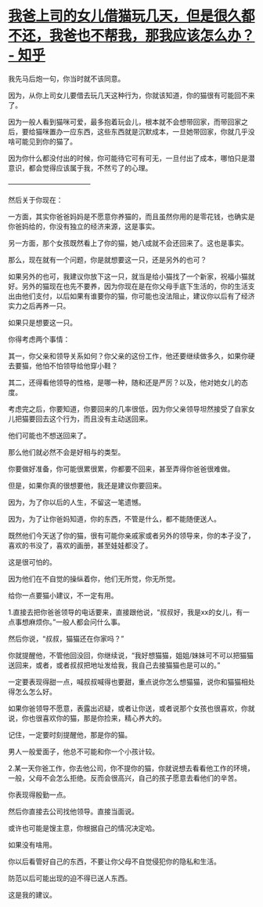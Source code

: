 # [我爸上司的女儿借猫玩几天，但是很久都不还，我爸也不帮我，那我应该怎么办？ - 知乎](https://www.zhihu.com/question/509684387/answer/2298624603)

我先马后炮一句，你当时就不该同意。

因为，从你上司女儿要借去玩几天这种行为，你就该知道，你的猫很有可能回不来了。

因为一般人看到猫咪可爱，最多抱着玩会儿，根本就不会想带回家，而带回家之后，要给猫咪置办一应东西，这些东西就是沉默成本，一旦她带回家，你就几乎没啥可能见到你的猫了。

因为你什么都没付出的时候，你可能待它可有可无，一旦付出了成本，哪怕只是潜意识，都会觉得应该属于我，不然亏了的心理。

————————————

然后关于你现在：

一方面，其实你爸爸妈妈是不愿意你养猫的，而且虽然你用的是零花钱，也确实是你爸妈给的，你没有独立的经济来源，这是事实。

另一方面，那个女孩既然看上了你的猫，她八成就不会还回来了。这也是事实。

那么，现在就有一个问题，你是就想要这一只，还是另外的也可？

如果另外的也可，我建议你放下这一只，就当是给小猫找了一个新家，祝福小猫就好。另外的猫现在也先不要养，因为你现在是在你父母手底下生活的，你的生活支出由他们支付，以后如果有谁要你的猫，你可能也没法阻止，建议你以后有了经济实力之后再养一只。

如果只是想要这一只。

你得考虑两个事情：

其一，你父亲和领导关系如何？你父亲的这份工作，他还要继续做多久，如果你硬去要猫，他怕不怕领导给他穿小鞋？

其二，还得看他领导的性格，是哪一种，随和还是严厉？以及，他对她女儿的态度。

考虑完之后，你要知道，你要回来的几率很低，因为你父亲领导坦然接受了自家女儿把猫要回去这个行为，而且没有主动送回来。

他们可能也不想送回来了。

那么他们就必然不会是好相与的类型。

你要做好准备，你可能很累很累，你都要不回来，甚至弄得你爸爸很难做。

但是，如果你真的很想要他，我还是建议你要回来。

因为，为了你以后的人生，不留这一笔遗憾。

因为，为了让你爸妈知道，你的东西，不管是什么，都不能随便送人。

既然他们今天送了你的猫，很有可能你亲戚家或者另外的领导来，你的本子没了，喜欢的书没了，喜欢的画册，甚至娃娃都没了。

这是很可怕的。

因为他们在不自觉的操纵着你，他们无所觉，你无所觉。

给你一点要猫小建议，不一定有用。

1.直接去把你爸爸领导的电话要来，直接跟他说，“叔叔好，我是xx的女儿，有一点事想麻烦你。”一般人都会问什么事。

然后你说，“叔叔，猫猫还在你家吗？”

你就提醒他，不管他回没回，你继续说，“我好想猫猫，姐姐/妹妹可不可以把猫猫送回来，或者，或者叔叔把地址发给我，我自己去接猫猫也是可以的。”

一定要表现得甜一点，喊叔叔喊得也要甜，重点说你怎么想猫猫，说你和猫猫相处得怎么怎么好。

如果你爸领导不愿意，表露出迟疑，或者让你送，或者说那个女孩也很喜欢，你就说，你也很喜欢你的猫，那是你捡来，精心养大的。

记住，一定要时刻提醒他，那是你的猫。

男人一般爱面子，他总不可能和你一个小孩计较。

2.某一天你爸工作，你去他公司，你不提你的猫，你就说想去看看他工作的环境，一般，父母不会怎么拒绝。反而会很高兴，自己的孩子愿意去看他们的辛苦。

你表现得殷勤一点。

然后你直接去公司找他领导。直接当面说。

或许也可能是馊主意，你根据自己的情况决定哈。

如果没有啥用。

你以后看管好自己的东西，不要让你父母不自觉侵犯你的隐私和生活。

防范以后可能出现的迫不得已送人东西。

这是我的建议。
